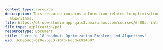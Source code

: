 ```yaml
---
content_type: resource
description: This resource contains information related to optimization problems and
  algorithms.
file: https://ol-ocw-studio-app-qa.s3.amazonaws.com/courses/6-00sc-introduction-to-computer-science-and-programming-spring-2011/dc8e5dc3820ebec310f3bdc8eb814b87_MIT6_00SCS11_lec18.pdf
file_type: application/pdf
resourcetype: Document
title: 'Lecture 18 handout: Optimization Problems and Algorithms'
uid: dc8e5dc3-820e-bec3-10f3-bdc8eb814b87
---
```

